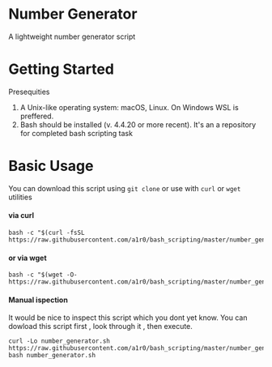 # Number Generator
A lightweight number generator script

# Getting Started
Presequities
  1. A Unix-like operating system: macOS, Linux. On Windows WSL is preffered.
  2. Bash should be installed (v. 4.4.20 or more recent).
It's an a repository for completed bash scripting task

# Basic Usage

You can download this script using `git clone` or use with `curl` or `wget` utilities

#### via curl
```shell
bash -c "$(curl -fsSL https://raw.githubusercontent.com/a1r0/bash_scripting/master/number_generator.sh)"
```

#### or via wget
```shell
bash -c "$(wget -O- https://raw.githubusercontent.com/a1r0/bash_scripting/master/number_generator.sh)"
```

#### Manual ispection 
It would be nice to inspect this script which you dont yet know. 
You can dowload this script first , look through it , then execute.
```shell
curl -Lo number_generator.sh https://raw.githubusercontent.com/a1r0/bash_scripting/master/number_generator.sh
bash number_generator.sh
```
